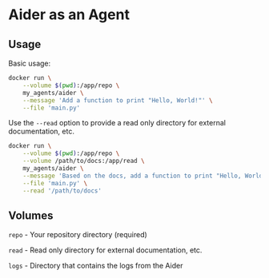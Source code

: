 # Aider as an Agent

## Usage

Basic usage:
```bash
docker run \
    --volume $(pwd):/app/repo \
    my_agents/aider \
    --message 'Add a function to print "Hello, World!"' \
    --file 'main.py'
```

Use the `--read` option to provide a read only directory for external documentation, etc.
```bash
docker run \
    --volume $(pwd):/app/repo \
    --volume /path/to/docs:/app/read \
    my_agents/aider \
    --message 'Based on the docs, add a function to print "Hello, World!"' \
    --file 'main.py' \
    --read '/path/to/docs'
```

## Volumes

`repo` - Your repository directory (required)

`read` - Read only directory for external documentation, etc.

`logs` - Directory that contains the logs from the Aider
